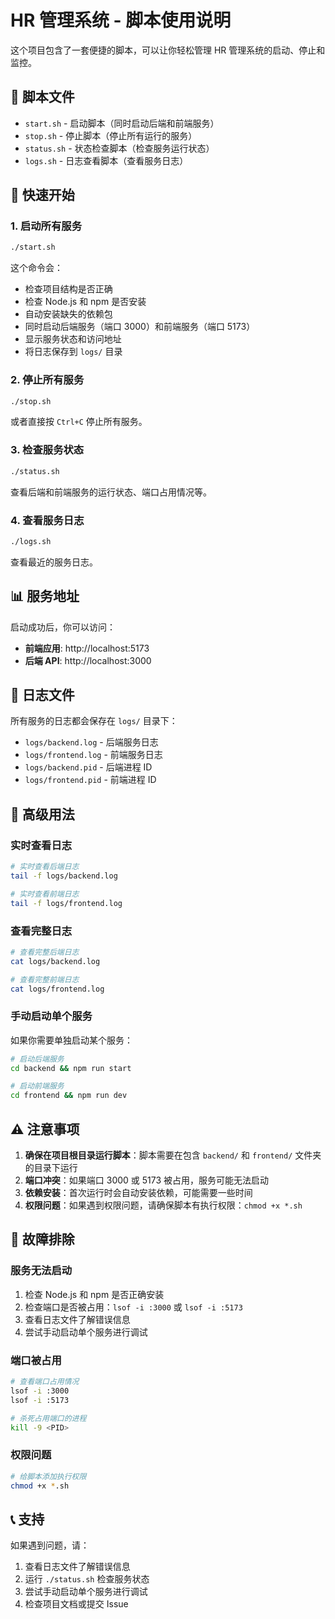 # HR 管理系统 - 脚本使用说明

这个项目包含了一套便捷的脚本，可以让你轻松管理 HR 管理系统的启动、停止和监控。

## 📁 脚本文件

- `start.sh` - 启动脚本（同时启动后端和前端服务）
- `stop.sh` - 停止脚本（停止所有运行的服务）
- `status.sh` - 状态检查脚本（检查服务运行状态）
- `logs.sh` - 日志查看脚本（查看服务日志）

## 🚀 快速开始

### 1. 启动所有服务

```bash
./start.sh
```

这个命令会：
- 检查项目结构是否正确
- 检查 Node.js 和 npm 是否安装
- 自动安装缺失的依赖包
- 同时启动后端服务（端口 3000）和前端服务（端口 5173）
- 显示服务状态和访问地址
- 将日志保存到 `logs/` 目录

### 2. 停止所有服务

```bash
./stop.sh
```

或者直接按 `Ctrl+C` 停止所有服务。

### 3. 检查服务状态

```bash
./status.sh
```

查看后端和前端服务的运行状态、端口占用情况等。

### 4. 查看服务日志

```bash
./logs.sh
```

查看最近的服务日志。

## 📊 服务地址

启动成功后，你可以访问：

- **前端应用**: http://localhost:5173
- **后端 API**: http://localhost:3000

## 📝 日志文件

所有服务的日志都会保存在 `logs/` 目录下：

- `logs/backend.log` - 后端服务日志
- `logs/frontend.log` - 前端服务日志
- `logs/backend.pid` - 后端进程 ID
- `logs/frontend.pid` - 前端进程 ID

## 🔧 高级用法

### 实时查看日志

```bash
# 实时查看后端日志
tail -f logs/backend.log

# 实时查看前端日志
tail -f logs/frontend.log
```

### 查看完整日志

```bash
# 查看完整后端日志
cat logs/backend.log

# 查看完整前端日志
cat logs/frontend.log
```

### 手动启动单个服务

如果你需要单独启动某个服务：

```bash
# 启动后端服务
cd backend && npm run start

# 启动前端服务
cd frontend && npm run dev
```

## ⚠️ 注意事项

1. **确保在项目根目录运行脚本**：脚本需要在包含 `backend/` 和 `frontend/` 文件夹的目录下运行
2. **端口冲突**：如果端口 3000 或 5173 被占用，服务可能无法启动
3. **依赖安装**：首次运行时会自动安装依赖，可能需要一些时间
4. **权限问题**：如果遇到权限问题，请确保脚本有执行权限：`chmod +x *.sh`

## 🐛 故障排除

### 服务无法启动

1. 检查 Node.js 和 npm 是否正确安装
2. 检查端口是否被占用：`lsof -i :3000` 或 `lsof -i :5173`
3. 查看日志文件了解错误信息
4. 尝试手动启动单个服务进行调试

### 端口被占用

```bash
# 查看端口占用情况
lsof -i :3000
lsof -i :5173

# 杀死占用端口的进程
kill -9 <PID>
```

### 权限问题

```bash
# 给脚本添加执行权限
chmod +x *.sh
```

## 📞 支持

如果遇到问题，请：

1. 查看日志文件了解错误信息
2. 运行 `./status.sh` 检查服务状态
3. 尝试手动启动单个服务进行调试
4. 检查项目文档或提交 Issue 
